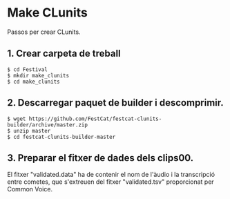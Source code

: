 # Make CLunits
Passos per crear CLunits.

## 1. Crear carpeta de treball
```
$ cd Festival
$ mkdir make_clunits
$ cd make_clunits
```

## 2. Descarregar paquet de builder i descomprimir.
```
$ wget https://github.com/FestCat/festcat-clunits-builder/archive/master.zip
$ unzip master
$ cd festcat-clunits-builder-master
```

## 3. Preparar el fitxer de dades dels clips00.
El fitxer "validated.data" ha de contenir el nom de l'àudio i la transcripció entre cometes, que s'extreuen del fitxer "validated.tsv" proporcionat per Common Voice.


